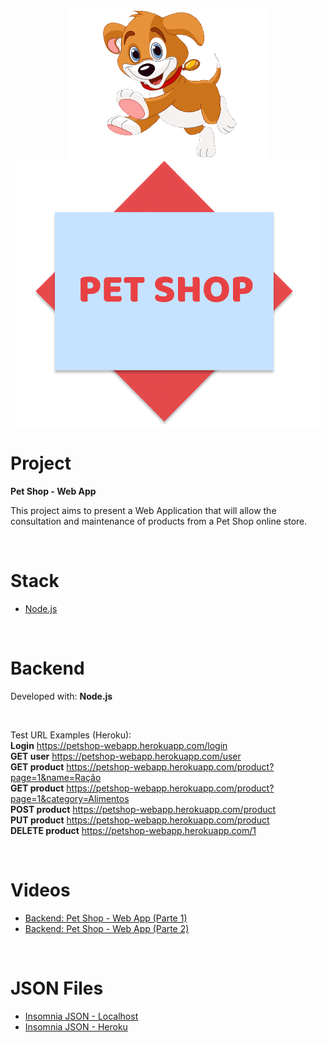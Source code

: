 
<p align="center">
  <img alt="Dog" src=".github/dog_icon.png">
  <img alt="PetShop" src=".github/petshop_icon.png">
</p>

# Project
<strong>Pet Shop - Web App</strong>

This project aims to present a Web Application that will allow the consultation and maintenance of products from a Pet Shop online store.

<br/>

# Stack

- [Node.js](https://nodejs.org/en)

<br/>

# Backend

Developed with: <strong>Node.js</strong>

<br/>

Test URL Examples (Heroku):
<br/>
<strong>Login</strong> https://petshop-webapp.herokuapp.com/login
<br/>
<strong>GET user</strong> https://petshop-webapp.herokuapp.com/user
<br/>
<strong>GET product</strong> https://petshop-webapp.herokuapp.com/product?page=1&name=Ração
<br/>
<strong>GET product</strong> https://petshop-webapp.herokuapp.com/product?page=1&category=Alimentos
<br/>
<strong>POST product</strong> https://petshop-webapp.herokuapp.com/product
<br/>
<strong>PUT product</strong> https://petshop-webapp.herokuapp.com/product
<br/>
<strong>DELETE product</strong> https://petshop-webapp.herokuapp.com/1

<br/>

# Videos

- [Backend: Pet Shop - Web App (Parte 1)](https://youtu.be/K7iKAAvOhL4)
- [Backend: Pet Shop - Web App (Parte 2)](https://youtu.be/iY7X5dLG4xE)

<br/>

# JSON Files

- [Insomnia JSON - Localhost](https://drive.google.com/file/d/1L0DX6FQwu9L40Btl4BiOaMTZq1_WHPQ1/view?usp=sharing)
- [Insomnia JSON - Heroku](https://drive.google.com/file/d/1p9UctJgnQWPRKQuuTm1kjKS5LXFwk7OA/view?usp=sharing)
